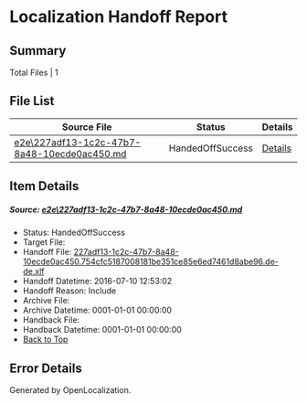 # <a name='report-top'></a> Localization Handoff Report

## Summary
 Total Files | 1

## File List
 Source File | Status | Details 
 ----------- | ------ | ------- 
 [e2e\227adf13-1c2c-47b7-8a48-10ecde0ac450.md](https://github.com/OpenLocalizationTestOrg/oltest/blob/ec9a87608cd3c62459c87fc8e9f342e24ad934e2/e2e/227adf13-1c2c-47b7-8a48-10ecde0ac450.md) | HandedOffSuccess | [Details](#18314e02cd6e0ff478cb9c61a5e5e44f089f755b2)

## Item Details
##### <a name='18314e02cd6e0ff478cb9c61a5e5e44f089f755b2'></a> Source: [e2e\227adf13-1c2c-47b7-8a48-10ecde0ac450.md](https://github.com/OpenLocalizationTestOrg/oltest/blob/ec9a87608cd3c62459c87fc8e9f342e24ad934e2/e2e/227adf13-1c2c-47b7-8a48-10ecde0ac450.md)
* Status: HandedOffSuccess
* Target File: 
* Handoff File: [227adf13-1c2c-47b7-8a48-10ecde0ac450.754cfc5187008181be351ce85e6ed7461d8abe96.de-de.xlf](https://github.com/OpenLocalizationTestOrg/olhandoff-e2e/blob/587017b0816a8cbbf4ca231e3863d9d35c05410b/ol-handoff/OpenLocalizationTestOrg/oltest-dede-fly/ci/ht/227adf13-1c2c-47b7-8a48-10ecde0ac450.754cfc5187008181be351ce85e6ed7461d8abe96.de-de.xlf)
* Handoff Datetime: 2016-07-10 12:53:02
* Handoff Reason: Include
* Archive File: 
* Archive Datetime: 0001-01-01 00:00:00
* Handback File: 
* Handback Datetime: 0001-01-01 00:00:00
* [Back to Top](#report-top)


## Error Details

Generated by OpenLocalization.
